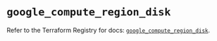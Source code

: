 # `google_compute_region_disk`

Refer to the Terraform Registry for docs: [`google_compute_region_disk`](https://registry.terraform.io/providers/hashicorp/google/6.32.0/docs/resources/compute_region_disk).

